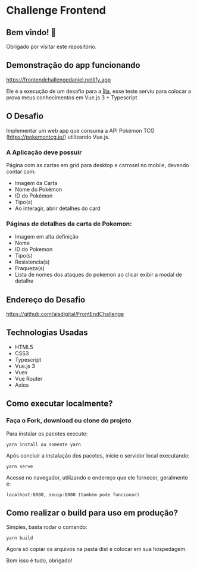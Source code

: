 # Challenge Frontend
## Bem vindo! 👋

Obrigado por visitar este repositório.
## Demonstração do app funcionando

<https://frontendchallengedaniel.netlify.app>

Ele é a execução de um desafio para a [Ília](https://ilia.digital/), esse teste serviu para colocar a prova meus conhecimentos em Vue.js 3 + Typescript
## O Desafio
Implementar um web app que consuma a API Pokemon TCG (https://pokemontcg.io/) utilizando Vue.js.

### A Aplicação deve possuir

Página com as cartas em grid para desktop e carrosel no mobile, devendo contar com:

* Imagem da Carta
* Nome do Pokémon
* ID do Pokémon
* Tipo(s)
* Ao interagir, abrir detalhes do card
### Páginas de detalhes da carta de Pokemon:

* Imagem em alta definição
* Nome
* ID do Pokemon
* Tipo(s)
* Resistencia(s)
* Fraqueza(s)
* Lista de nomes dos ataques do pokemon ao clicar exibir a modal de detalhe
## Endereço do Desafio
<https://github.com/aisdigital/FrontEndChallenge>

## Technologias Usadas

* HTML5
* CSS3
* Typescript
* Vue.js 3
* Vuex
* Vue Router
* Axios

## Como executar localmente?

### Faça o Fork, download ou clone do projeto

Para instalar os pacotes execute:

```
yarn install ou somente yarn
```

Após concluir a instalação dos pacotes, inicie o servidor local executando:

```
yarn serve
```

Acesse no navegador, utilizando o endereço que ele fornecer, geralmente é:

```
localhost:8080, seuip:8080 (também pode funcionar)
```

## Como realizar o build para uso em produção?

Simples, basta rodar o comando:

```
yarn build
```

Agora só copiar os arquivos na pasta dist e colocar em sua hospedagem.

Bom isso é tudo, obrigado!
